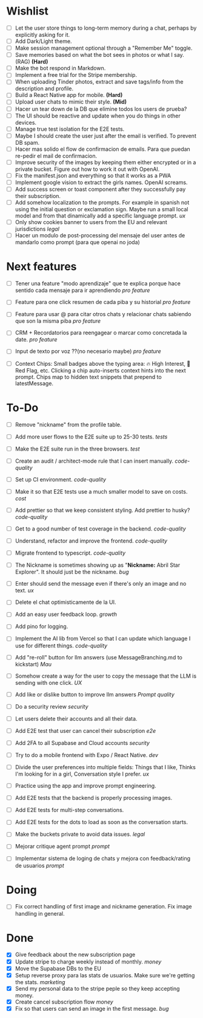 # Wishlist
- [ ] Let the user store things to long-term memory during a chat, perhaps by explicitly asking for it.
- [ ] Add Dark/Light theme.  
- [ ] Make session management optional through a "Remember Me" toggle.
- [ ] Save memories based on what the bot sees in photos or what I say. (RAG) **(Hard)**  
- [ ] Make the bot respond in Markdown.
- [ ] Implement a free trial for the Stripe membership.
- [ ] When uploading Tinder photos, extract and save tags/info from the description and profile.
- [ ] Build a React Native app for mobile. **(Hard)**  
- [ ] Upload user chats to mimic their style. **(Mid)**  
- [ ] Hacer un tear down de la DB que elimine todos los users de prueba?
- [ ] The UI should be reactive and update when you do things in other devices.
- [ ] Manage true test isolation for the E2E tests.
- [ ] Maybe I should create the user just after the email is verified. To prevent DB spam.
- [ ] Hacer mas solido el flow de confirmacion de emails. Para que puedan re-pedir el mail de confirmacion.
- [ ] Improve security of the images by keeping them either encrypted or in a private bucket. Figure out how to work it out with OpenAI.
- [ ] Fix the manifest.json and everything so that it works as a PWA
- [ ] Implement google vision to extract the girls names. OpenAI screams.
- [ ] Add success screen or toast component after they successfully pay their subscription.
- [ ] Add somehow localization to the prompts. For example in spanish not using the initial question or exclamation sign. Maybe run a small local model and from that dinamically add a specific language prompt. *ux*
- [ ] Only show cookies banner to users from the EU and relevant jurisdictions *legal*
- [ ] Hacer un modulo de post-processing del mensaje del user antes de mandarlo como prompt (para que openai no joda)

# Next features
- [ ] Tener una feature "modo aprendizaje" que te explica porque hace sentido cada mensaje para ir aprendiendo *pro feature*
- [ ] Feature para one click resumen de cada piba y su historial *pro feature*
- [ ] Feature para usar @ para citar otros chats y relacionar chats sabiendo que son la misma piba *pro feature*
- [ ] CRM + Recordatorios para reengagear o marcar como concretada la date. *pro feature*
- [ ] Input de texto por voz ??(no necesario maybe) *pro feature*
- [ ] Context Chips: Small badges above the typing area: 🔥 High Interest, 🚩 Red Flag, etc. Clicking a chip auto-inserts context hints into the next prompt.	Chips map to hidden text snippets that prepend to latestMessage.


# To-Do
- [ ] Remove "nickname" from the profile table.
- [ ] Add more user flows to the E2E suite up to 25-30 tests. *tests*
- [ ] Make the E2E suite run in the three browsers. *test*
- [ ] Create an audit / architect-mode rule that I can insert manually.  *code-quality*
- [ ] Set up CI environment. *code-quality*
- [ ] Make it so that E2E tests use a much smaller model to save on costs. *cost*
- [ ] Add prettier so that we keep consistent styling. Add prettier to husky? *code-quality*
- [ ] Get to a good number of test coverage in the backend. *code-quality*
- [ ] Understand, refactor and improve the frontend. *code-quality*
- [ ] Migrate frontend to typescript. *code-quality*
- [ ] The Nickname is sometimes showing up as "**Nickname:** Abril Star Explorer". It should just be the nickname. *bug*
- [ ] Enter should send the message even if there's only an image and no text. *ux*
- [ ] Delete el chat optimisticamente de la UI.
- [ ] Add an easy user feedback loop. *growth* 
- [ ] Add pino for logging. 
- [ ] Implement the AI lib from Vercel so that I can update which language I use for different things. *code-quality*
- [ ] Add "re-roll" button for llm answers (use MessageBranching.md to kickstart) *Mau*
- [ ] Somehow create a way for the user to copy the message that the LLM is sending with one click. *UX*
- [ ] Add like or dislike button to improve llm answers *Prompt quality*
- [ ] Do a security review *security*
- [ ] Let users delete their accounts and all their data.
- [ ] Add E2E test that user can cancel their subscription *e2e*
- [ ] Add 2FA to all Supabase and Cloud accounts *security*
- [ ] Try to do a mobile frontend with Expo / React Native. *dev*
- [ ] Divide the user preferences into multiple fields: Things that I like, Thinks I'm looking for in a girl, Conversation style I prefer. *ux*
- [ ] Practice using the app and improve prompt engineering.
- [ ] Add E2E tests that the backend is properly processing images.
- [ ] Add E2E tests for multi-step conversations.
- [ ] Add E2E tests for the dots to load as soon as the conversation starts.
- [ ] Make the buckets private to avoid data issues. *legal*
- [ ] Mejorar critique agent prompt *prompt*
- [ ] Implementar sistema de loging de chats y mejora con feedback/rating de usuarios *prompt*

 

# Doing
- [ ] Fix correct handling of first image and nickname generation. Fix image handling in general.

# Done
- [x] Give feedback about the new subscription page 
- [x] Update stripe to charge weekly instead of monthly. *money*
- [x] Move the Supabase DBs to the EU
- [x] Setup reverse proxy para las stats de usuarios. Make sure we're getting the stats. *marketing*
- [x] Send my personal data to the stripe peple so they keep accepting money.
- [x] Create cancel subscription flow *money*
- [x] Fix so that users can send an image in the first message. *bug*
